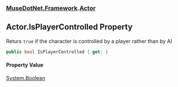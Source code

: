 ### [MuseDotNet.Framework](./MuseDotNet-Framework.md 'MuseDotNet.Framework').[Actor](./Actor.md 'MuseDotNet.Framework.Actor')
## Actor.IsPlayerControlled Property
Returs `true` if the character is controlled by a player rather than by AI  
```csharp
public bool IsPlayerControlled { get; }
```
#### Property Value
[System.Boolean](https://docs.microsoft.com/en-us/dotnet/api/System.Boolean 'System.Boolean')  
